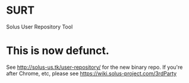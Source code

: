 # SURT
Solus User Repository Tool

# This is now defunct.
See http://solus-us.tk/user-repository/ for the new binary repo. If you're after Chrome, etc, please see https://wiki.solus-project.com/3rdParty

